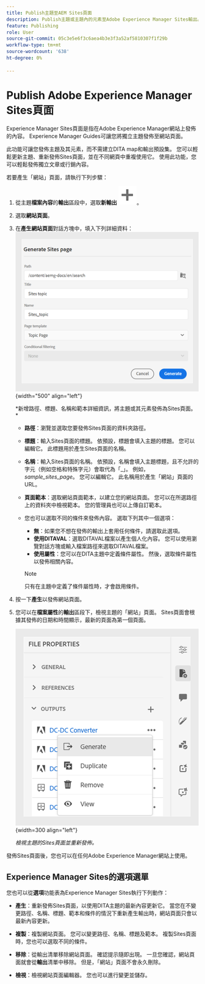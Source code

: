 ```yaml
---
title: Publish主題至AEM Sites頁面
description: Publish主題或主題內的元素至Adobe Experience Manager Sites輸出。  瞭解如何檢視主題的Experience Manager Sites頁面並重新發佈。
feature: Publishing
role: User
source-git-commit: 05c3e5e6f3c6aea4b3e3f3a52af5810307f1f29b
workflow-type: tm+mt
source-wordcount: '638'
ht-degree: 0%

---
```


# Publish Adobe Experience Manager Sites頁面


Experience Manager Sites頁面是指在Adobe Experience Manager網站上發佈的內容。 Experience Manager Guides可讓您將獨立主題發佈至網站頁面。

此功能可讓您發佈主題及其元素，而不需建立DITA map和輸出預設集。 您可以輕鬆更新主題、重新發佈Sites頁面，並在不同網頁中重複使用它。 使用此功能，您可以輕鬆發佈獨立文章或行銷內容。





若要產生「網站」頁面，請執行下列步驟：




1. 從主題&#x200B;**檔案內容**&#x200B;的&#x200B;**輸出**&#x200B;區段中，選取&#x200B;**新輸出** ![新輸出圖示](./images/Add_icon.svg)。
1. 選取&#x200B;**網站頁面**。


1. 在&#x200B;**產生網站頁面**對話方塊中，填入下列詳細資料：
   ![在[產生網站]頁面中新增路徑與範本詳細資料](images/aem-sites-page-generate.png){width="500" align="left"}

   *新增路徑、標題、名稱和範本詳細資訊，將主題或其元素發佈為Sites頁面。 *

   * **路徑**：瀏覽並選取您要發佈Sites頁面的資料夾路徑。
   * **標題**：輸入Sites頁面的標題。 依預設，標題會填入主題的標題。 您可以編輯它。 此標題用於產生Sites頁面的名稱。
   * **名稱**：輸入Sites頁面的名稱。 依預設，名稱會填入主題標題，且不允許的字元（例如空格和特殊字元）會取代為「_」。 例如，*sample_sites_page*。 您可以編輯它。 此名稱用於產生「網站」頁面的URL。
   * **頁面範本**：選取網站頁面範本，以建立您的網站頁面。 您可以在所選路徑上的資料夾中檢視範本。 您的管理員也可以上傳自訂範本。


   * 您也可以選取不同的條件來發佈內容。  選取下列其中一個選項：


      * **無**：如果您不想在發佈的輸出上套用任何條件，請選取此選項。
      * **使用DITAVAL**：選取DITAVAL檔案以產生個人化內容。 您可以使用瀏覽對話方塊或輸入檔案路徑來選取DITAVAL檔案。
      * **使用屬性**：您可以在DITA主題中定義條件屬性。 然後，選取條件屬性以發佈相關內容。

     >[!NOTE]
     > 
     >只有在主題中定義了條件屬性時，才會啟用條件。



1. 按一下&#x200B;**產生**&#x200B;以發佈網站頁面。
1. 您可以在&#x200B;**檔案屬性**&#x200B;的&#x200B;**輸出**&#x200B;區段下，檢視主題的「網站」頁面。 Sites頁面會根據其發佈的日期和時間顯示，最新的頁面為第一個頁面。

   ![檢視主題的網站頁面](images/aem-sites-outputs.png){width=300 align=&quot;left&quot;}

   *檢視主題的Sites頁面並重新發佈。*




發佈Sites頁面後，您也可以在任何Adobe Experience Manager網站上使用。


## Experience Manager Sites的選項選單

您也可以從&#x200B;**選項**&#x200B;功能表為Experience Manager Sites執行下列動作：

* **產生**：重新發佈Sites頁面，以使用DITA主題的最新內容更新它。 當您在不變更路徑、名稱、標題、範本和條件的情況下重新產生輸出時，網站頁面只會以最新內容更新。

* **複製**：複製網站頁面。 您可以變更路徑、名稱、標題及範本。 複製Sites頁面時，您也可以選取不同的條件。

* **移除**：從輸出清單移除網站頁面。 確認提示隨即出現。 一旦您確認，網站頁面就會從&#x200B;**輸出**&#x200B;清單中移除。 但是，「網站」頁面不會永久刪除。

* **檢視**：檢視網站頁面編輯器。 您也可以進行變更並儲存。
